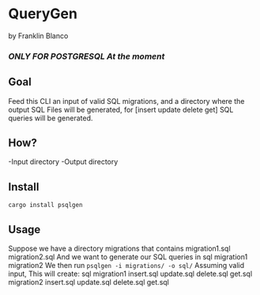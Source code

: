 # QueryGen
by Franklin Blanco

### *ONLY FOR POSTGRESQL At the moment*

## Goal
Feed this CLI an input of valid SQL migrations, and a directory where the output SQL Files will be generated, for [insert update delete get] SQL queries will be generated.

## How?
-Input directory
-Output directory

## Install
`cargo install psqlgen`

## Usage
Suppose we have a directory 
    migrations
that contains
        migration1.sql
        migration2.sql
And we want to generate our SQL queries in
    sql
        migration1
        migration2
We then run
`psqlgen -i migrations/ -o sql/`
Assuming valid input, This will create:
    sql
        migration1 
            insert.sql
            update.sql
            delete.sql
            get.sql
        migration2
            insert.sql
            update.sql
            delete.sql
            get.sql
